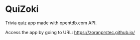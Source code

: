 # QuiZoki

Trivia quiz app made with opentdb.com API.

Access the app by going to URL: https://zoranprstec.github.io/

